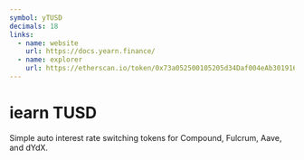 ```yaml
---
symbol: yTUSD
decimals: 18
links:
  - name: website
    url: https://docs.yearn.finance/
  - name: explorer
    url: https://etherscan.io/token/0x73a052500105205d34Daf004eAb301916DA8190f
---
```


# iearn TUSD

Simple auto interest rate switching tokens for Compound, Fulcrum, Aave, and dYdX.
